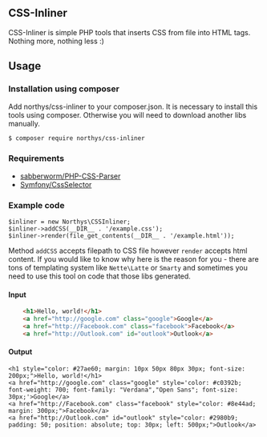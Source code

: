 CSS-Inliner
-------

CSS-Inliner is simple PHP tools that inserts CSS from file into HTML tags. Nothing more, nothing less :)

## Usage

### Installation using composer

Add northys/css-inliner to your composer.json. It is necessary to install this tools using composer. Otherwise you will need to download another libs manually.

```sh
$ composer require northys/css-inliner
```

### Requirements

 - [sabberworm/PHP-CSS-Parser](https://github.com/sabberworm/PHP-CSS-Parser)
 - [Symfony/CssSelector](https://github.com/symfony/CssSelector)

### Example code

	$inliner = new Northys\CSSInliner;
	$inliner->addCSS(__DIR__ . '/example.css');
	$inliner->render(file_get_contents(__DIR__ . '/example.html'));
	
Method `addCSS` accepts filepath to CSS file however `render` accepts html content. If you would like to know why here is the reason for you - there are tons of templating system like `Nette\Latte` or `Smarty` and sometimes you need to use this tool on code that those libs generated.

#### Input

```html
	<h1>Hello, world!</h1>
	<a href="http://google.com" class="google">Google</a>
	<a href="http://Facebook.com" class="facebook">Facebook</a>
	<a href="http://Outlook.com" id="outlook">Outlook</a>
```

#### Output

	<h1 style="color: #27ae60; margin: 10px 50px 80px 30px; font-size: 200px;">Hello, world!</h1>
	<a href="http://google.com" class="google" style='color: #c0392b; font-weight: 700; font-family: "Verdana","Open Sans"; font-size: 30px;'>Google</a>
	<a href="http://Facebook.com" class="facebook" style="color: #8e44ad; margin: 300px;">Facebook</a>
	<a href="http://Outlook.com" id="outlook" style="color: #2980b9; padding: 50; position: absolute; top: 30px; left: 500px;">Outlook</a>
